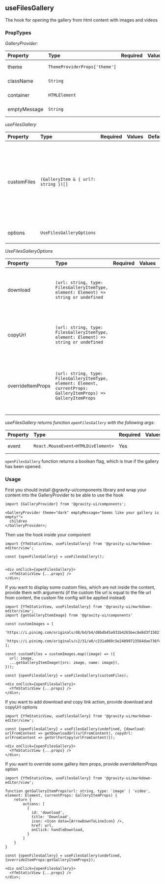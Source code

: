 ## useFilesGallery

The hook for opening the gallery from html content with images and videos

### PropTypes

_GalleryProvider_:

| Property     | Type                          | Required | Values | Default | Description         |
| :----------- | :---------------------------- | :------- | :----- |:--------| :------------------ |
| theme        | `ThemeProviderProps['theme']` |          |        |         | The gallery theme   |
| className    | `String`                      |          |        |         | The modal class     |
| container    | `HTMLElement`                 |          |        |         | The modal container |
| emptyMessage | `String`                      |          |        | No data | No data message     |

_useFilesGallery_

| Property    | Type                                         | Required | Values | Default | Description                                                                                                                 |
|:------------|:---------------------------------------------| :------- | :----- | :------ |:----------------------------------------------------------------------------------------------------------------------------|
| customFiles | `(GalleryItem & { url?: string })[]`         |          |        |         | The additional files list (pass the url to be able to exclude the items from content if they are found in the custom files) |
| options     | `UseFilesGalleryOptions` |          |        |         | The files gallery options                                                                                                   |

_UseFilesGalleryOptions_

| Property          | Type                                                                                                           | Required | Values | Default | Description                                                                                   |
|:------------------|:---------------------------------------------------------------------------------------------------------------|:---------|:-------|:--------|:----------------------------------------------------------------------------------------------|
| download          | `(url: string, type: FilesGalleryItemType, element: Element) => string or undefined`                              |          |        |         | The file download link getter (if you want to show the download action)                       |
| copyUrl          | `(url: string, type: FilesGalleryItemType, element: Element) => string or undefined`                              |          |        |         | The file copy link getter (if you want to show the copy link action)                          |
| overrideItemProps | `(url: string, type: FilesGalleryItemType, element: Element, currentProps: GalleryItemProps) => GalleryItemProps` |          |        |         | The custom gallery item props getter (if you want to override the default gallery item props) |


_useFilesGallery returns function `openFilesGallery` with the following args_:

| Property | Type                               | Required | Values | Default | Description     |
| :------- | :--------------------------------- | :------- | :----- | :------ | :-------------- |
| event    | `React.MouseEvent<HTMLDivElement>` | Yes      |        |         | The click event |

`openFilesGallery` function returns a boolean flag, which is true if the gallery has been opened.

### Usage

First you should install @gravity-ui/components library and wrap your content into the GalleryProvider to be able to use the hook

```tsx
import {GalleryProvider} from '@gravity-ui/components';

<GalleryProvider theme="dark" emptyMessage="Seems like your gallery is empty!">
  children
</GalleryProvider>;
```

Then use the hook inside your component

```tsx
import {YfmStaticView, useFilesGallery} from '@gravity-ui/markdown-editor/view';

const {openFilesGallery} = useFilesGallery();


<div onClick={openFilesGallery}>
  <YfmStaticView {...props} />
</div>;
```

If you want to display some custom files, which are not inside the content, provide them with arguments (if the custom file url is equal to the file url from content, the custom file config will be applied instead)

```tsx
import {YfmStaticView, useFilesGallery} from '@gravity-ui/markdown-editor/view';
import {getGalleryItemImage} from '@gravity-ui/components'

const customImages = [
  'https://i.pinimg.com/originals/d8/bd/b4/d8bdb45a931b4265bec8e8d3f15021bf.jpg',
  'https://i.pinimg.com/originals/c2/31/a0/c231a069c5e24099723564dae736f438.jpg',
];

const customFiles = customImages.map((image) => ({
  url: image,
  ...getGalleryItemImage({src: image, name: image}),
}));

const {openFilesGallery} = useFilesGallery(customFiles);

<div onClick={openFilesGallery}>
  <YfmStaticView {...props} />
</div>;
```

If you want to add download and copy link action, provide download and copyUrl options

```tsx
import {YfmStaticView, useFilesGallery} from '@gravity-ui/markdown-editor/view';

const {openFilesGallery} = useFilesGallery(undefined, {download: urlFromContent => getDownloadUrl(urlFromContent), copyUrl: urlFromContent => getUrlForCopy(urlFromContent)});

<div onClick={openFilesGallery}>
  <YfmStaticView {...props} />
</div>;
```

If you want to override some gallery item props, provide overrideItemProps option

```tsx
import {YfmStaticView, useFilesGallery} from '@gravity-ui/markdown-editor/view';

function getGalleryItemProps(url: string, type: 'image' | 'video', element: Element, currentProps: GalleryItemProps) {
    return {
        actions: [
          {
            id: 'download',
            title: 'Download',
            icon: <Icon data={ArrowDownToLineIcon} />,
            href: url,
            onClick: handleDownload,
          }
        ]
    }
}

const {openFilesGallery} = useFilesGallery(undefined, {overrideItemProps:getGalleryItemProps});

<div onClick={openFilesGallery}>
  <YfmStaticView {...props} />
</div>;
```
